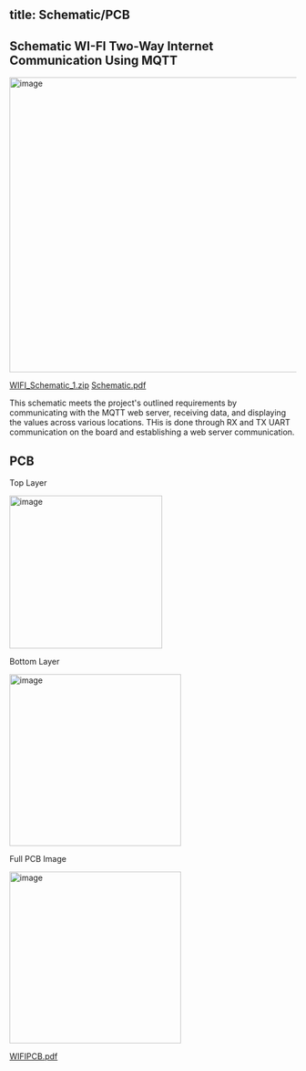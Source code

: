 title: Schematic/PCB
---

## Schematic WI-FI Two-Way Internet Communication Using MQTT

<img width="517" alt="image" src="https://github.com/user-attachments/assets/93c11d1a-a5fe-4b64-910f-68626e88b5a4" />





[WIFI_Schematic_1.zip](https://github.com/user-attachments/files/19396605/WIFI_Schematic_1.zip)
[Schematic.pdf](https://github.com/user-attachments/files/19396579/Schematic.pdf)



This schematic meets the project's outlined requirements by communicating with the MQTT web server, receiving data, and displaying the values across various locations. THis is done through RX and TX UART communication on the board and establishing a web server communication.


## PCB



Top Layer

<img width="268" alt="image" src="https://github.com/user-attachments/assets/5e01db68-9875-4cfb-9b88-5b326a931cc3" />



Bottom Layer

<img width="301" alt="image" src="https://github.com/user-attachments/assets/4db6a076-b345-4568-808b-d9b23df0b5fb" />


Full PCB Image

<img width="301" alt="image" src="https://github.com/user-attachments/assets/94b46763-3ff1-4361-9c3b-915194860bcf" />


[WIFIPCB.pdf](https://github.com/user-attachments/files/19714302/WIFIPCB.pdf)






